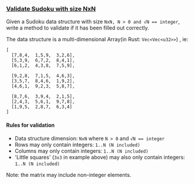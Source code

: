 ### [Validate Sudoku with size NxN](https://www.codewars.com/kata/validate-sudoku-with-size-nxn)

Given a Sudoku data structure with size `NxN, N > 0 and √N == integer`, write a method to validate if it has been filled out correctly.

The data structure is a multi-dimensional Array(in Rust: `Vec<Vec<u32>>`) , ie:
```
[
  [7,8,4,  1,5,9,  3,2,6],
  [5,3,9,  6,7,2,  8,4,1],
  [6,1,2,  4,3,8,  7,5,9],

  [9,2,8,  7,1,5,  4,6,3],
  [3,5,7,  8,4,6,  1,9,2],
  [4,6,1,  9,2,3,  5,8,7],

  [8,7,6,  3,9,4,  2,1,5],
  [2,4,3,  5,6,1,  9,7,8],
  [1,9,5,  2,8,7,  6,3,4]
]
```
#### Rules for validation

- Data structure dimension: `NxN` where `N > 0` and `√N == integer`
- Rows may only contain integers: `1..N (N included)`
- Columns may only contain integers: `1..N (N included)`
- 'Little squares' (`3x3` in example above) may also only contain integers: `1..N (N included)`

Note: the matrix may include non-integer elements.

